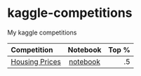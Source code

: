 # kaggle-competitions

My kaggle competitions

| Competition  | Notebook  | Top %
| :------------ |:---------------:| -----:|
|  [Housing Prices](https://www.kaggle.com/competitions/home-data-for-ml-course/overview) | [notebook](https://github.com/geruLt/kaggle-competitions/blob/main/housing.ipynb) | .5 |


